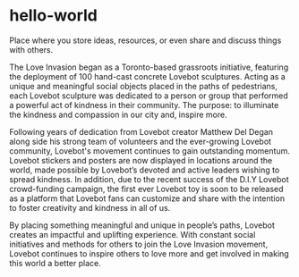 # hello-world
Place where you store ideas, resources, or even share and discuss things with others.

The Love Invasion began as a Toronto-based grassroots initiative, featuring the deployment of 100 hand-cast concrete Lovebot sculptures. Acting as a unique and meaningful social objects placed in the paths of pedestrians, each Lovebot sculpture was dedicated to a person or group that performed a powerful act of kindness in their community. The purpose: to illuminate the kindness and compassion in our city and, inspire more.

 Following years of dedication from Lovebot creator Matthew Del Degan along side his strong team of volunteers and the ever-growing Lovebot community, Lovebot's  movement continues to gain outstanding momentum. Lovebot stickers and posters are now displayed in locations around the world, made possible by Lovebot’s devoted and active leaders wishing to spread kindness.
In addition, due to the recent success of the D.I.Y Lovebot crowd-funding campaign, the first ever Lovebot toy is soon to be released as a platform that Lovebot fans can customize and share with the intention to foster creativity and kindness in all of us.

By placing something meaningful and unique in people’s paths, Lovebot creates an impactful and uplifting experience. With constant social initiatives and methods for others to join the Love Invasion movement, Lovebot continues to inspire others to love more and get involved in making this world a better place.
